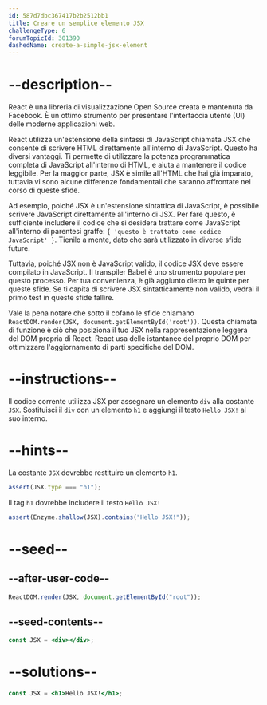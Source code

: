 ```yaml
---
id: 587d7dbc367417b2b2512bb1
title: Creare un semplice elemento JSX
challengeType: 6
forumTopicId: 301390
dashedName: create-a-simple-jsx-element
---
```


# --description--

React è una libreria di visualizzazione Open Source creata e mantenuta da Facebook. È un ottimo strumento per presentare l'interfaccia utente (UI) delle moderne applicazioni web.

React utilizza un'estensione della sintassi di JavaScript chiamata JSX che consente di scrivere HTML direttamente all'interno di JavaScript. Questo ha diversi vantaggi. Ti permette di utilizzare la potenza programmatica completa di JavaScript all'interno di HTML, e aiuta a mantenere il codice leggibile. Per la maggior parte, JSX è simile all'HTML che hai già imparato, tuttavia vi sono alcune differenze fondamentali che saranno affrontate nel corso di queste sfide.

Ad esempio, poiché JSX è un'estensione sintattica di JavaScript, è possibile scrivere JavaScript direttamente all'interno di JSX. Per fare questo, è sufficiente includere il codice che si desidera trattare come JavaScript all'interno di parentesi graffe: `{ 'questo è trattato come codice JavaScript' }`. Tienilo a mente, dato che sarà utilizzato in diverse sfide future.

Tuttavia, poiché JSX non è JavaScript valido, il codice JSX deve essere compilato in JavaScript. Il transpiler Babel è uno strumento popolare per questo processo. Per tua convenienza, è già aggiunto dietro le quinte per queste sfide. Se ti capita di scrivere JSX sintatticamente non valido, vedrai il primo test in queste sfide fallire.

Vale la pena notare che sotto il cofano le sfide chiamano `ReactDOM.render(JSX, document.getElementById('root'))`. Questa chiamata di funzione è ciò che posiziona il tuo JSX nella rappresentazione leggera del DOM propria di React. React usa delle istantanee del proprio DOM per ottimizzare l'aggiornamento di parti specifiche del DOM.

# --instructions--

Il codice corrente utilizza JSX per assegnare un elemento `div` alla costante `JSX`. Sostituisci il `div` con un elemento `h1` e aggiungi il testo `Hello JSX!` al suo interno.

# --hints--

La costante `JSX` dovrebbe restituire un elemento `h1`.

```js
assert(JSX.type === "h1");
```

Il tag `h1` dovrebbe includere il testo `Hello JSX!`

```js
assert(Enzyme.shallow(JSX).contains("Hello JSX!"));
```

# --seed--

## --after-user-code--

```jsx
ReactDOM.render(JSX, document.getElementById("root"));
```

## --seed-contents--

```jsx
const JSX = <div></div>;
```

# --solutions--

```jsx
const JSX = <h1>Hello JSX!</h1>;
```
